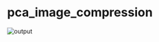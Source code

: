 # pca_image_compression


![output](https://user-images.githubusercontent.com/33205097/206878641-78ac1514-c7a4-4e12-8880-eb36918e3d1b.png)
